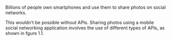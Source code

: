 Billions of people own smartphones and use them to share photos on social networks.

This wouldn’t be possible without APIs. Sharing photos using a mobile social networking application involves the use of different types of APIs, as shown in fgure 1.1.